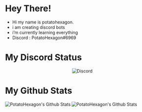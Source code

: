   #  Hey There!
- Hi my name is potatohexagon.
- i am creating discord bots
- i’m currently learning everything 
- Discord : PotatoHexagon#6969

# My Discord Status
<p align="center"> <img src="https://discord.c99.nl/widget/theme-1/766594987050795020.png" alt="Discord" /> </p>

# My Github Stats
<img align="left" alt="PotatoHexagon's Github Stats" src="https://github-readme-stats.vercel.app/api?username=PotatoHexagon&show_icons=true&theme=tokyonight&hide_border=true" />
<img align="left" alt="PotatoHexagon's Github Stats" src="https://github-readme-stats.vercel.app/api/top-langs?username=PotatoHexagon&show_icons=true&theme=tokyonight&layout=compact&hide_border=true" />


